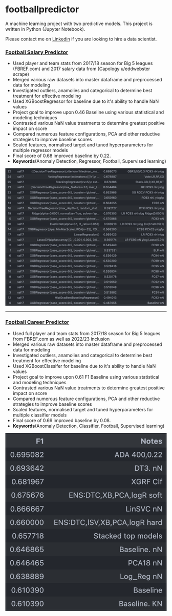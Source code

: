 # footballpredictor
 
A machine learning project with two predictive models. This project is written in Python (Jupyter Notebook).

Please contact me on [Linkedin](https://www.linkedin.com/in/nickkempe) if you are looking to hire a data scientist.

###  [Football Salary Predictor](https://github.com/NickBDA/footballpredictor/blob/main/src/notebooks/REG_EDA.ipynb)
* Used player and team stats from 2017/18 season for Big 5 leagues (FBREF.com) and 2017 salary data from (Capology u/eddwebster scrape) 
* Merged various raw datasets into master dataframe and preprocessed data for modeling
* Investigated outliers, anamolies and categorical to determine best treatment for effective modeling
* Used XGBoostRegressor for baseline due to it's ability to handle NaN values
* Project goal to improve upon 0.46 Baseline using various statistical and modeling techniques
* Contrasted various NaN value treatments to determine greatest positive impact on score
* Compared numerous feature configurations, PCA and other reductive strategies to improve baseline scores 
* Scaled features, normalised target and tuned hyperparameters for multiple regressor models
* Final score of 0.68 improved baseline by 0.22.
* **Keywords**(Anomaly Detection, Regressor, Football, Supervised learning)

![image](https://github.com/NickBDA/footballpredictor/blob/main/src/img/REGmodelscores.png)

---

###  [Football Career Predictor](https://github.com/NickBDA/footballpredictor/blob/main/src/notebooks/CLF_EDA.ipynb)
* Used full player and team stats from 2017/18 season for Big 5 leagues from FBREF.com as well as 2022/23 inclusion
* Merged various raw datasets into master dataframe and preprocessed data for modeling
* Investigated outliers, anamolies and categorical to determine best treatment for effective modeling
* Used XGBoostClassifer for baseline due to it's ability to handle NaN values
* Project goal to improve upon 0.61 F1 Baseline using various statistical and modeling techniques
* Contrasted various NaN value treatments to determine greatest positive impact on score
* Compared numerous feature configurations, PCA and other reductive strategies to improve baseline scores 
* Scaled features, normalised target and tuned hyperparameters for multiple classifier models
* Final score of 0.69 improved baseline by 0.08.
* **Keywords**(Anomaly Detection, Classifier, Football, Supervised learning)

![image](https://github.com/NickBDA/footballpredictor/blob/main/src/img/CLF%20F1%20results%20cropped.png)

